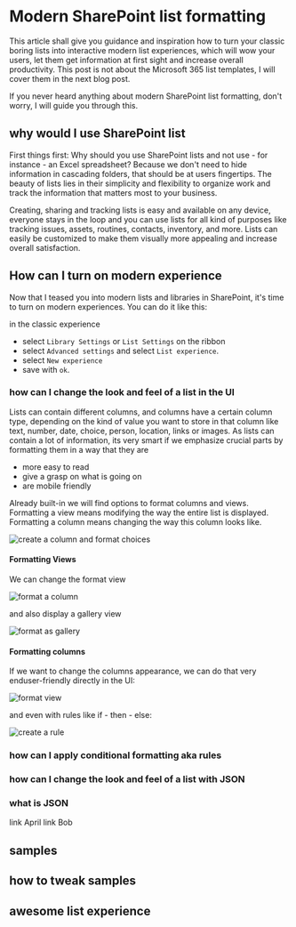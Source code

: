 # Modern SharePoint list formatting

This article shall give you guidance and inspiration how to turn your classic boring lists into interactive modern list experiences, which will wow your users, let them get information at first sight and increase overall productivity. This post is not about the Microsoft 365 list templates, I will cover them in the next blog post. 

If you never heard anything about modern SharePoint list formatting, don't worry, I will guide you through this. 

## why would I use SharePoint list

First things first: Why should you use SharePoint lists and not use - for instance - an Excel spreadsheet? Because we don't need to hide information in cascading folders, that should be at users fingertips. The beauty of lists lies in their simplicity and flexibility to organize work and track the information that matters most to your business. 

Creating, sharing and tracking lists is easy and available on any device, everyone stays in the loop and you can use lists for all kind of purposes like tracking issues, assets, routines, contacts, inventory, and more. Lists can easily be customized to make them visually more appealing and increase overall satisfaction. 

## How can I turn on modern experience

Now that I teased you into modern lists and libraries in SharePoint, it's time to turn on modern experiences. You can do it like this: 

in the classic experience
* select `Library Settings` or `List Settings` on the ribbon
* select `Advanced settings` and select `List experience`.
* select `New experience` 
* save with `ok`. 

### how can I change the look and feel of a list in the UI

Lists can contain different columns, and columns have a certain column type, depending on the kind of value you want to store in that column like text, number, date, choice, person, location, links or images. As lists can contain a lot of information, its very smart if we emphasize crucial parts by formatting them in a way that they are 

* more easy to read
* give a grasp on what is going on
* are mobile friendly

Already built-in we will find options to format columns and views. 
Formatting a view means modifying the way the entire list is displayed. Formatting a column means changing the way this column looks like. 

![create a column and format choices](https://github.com/LuiseFreese/blog/blob/main/media/list-formatting-create.png)

#### Formatting Views

We can change the format view 

![format a column](https://github.com/LuiseFreese/blog/blob/main/media/list-formatting-format.png)

and also display a gallery view

![format as gallery](https://github.com/LuiseFreese/blog/blob/main/media/list-formatting-formatgallery.png)

#### Formatting columns

If we want to change the columns appearance, we can do that very enduser-friendly directly in the UI:

![format view](https://github.com/LuiseFreese/blog/blob/main/media/list-formatting-formatcolumns.png)

and even with rules like if - then - else: 

![create a rule](https://github.com/LuiseFreese/blog/blob/main/media/list-formatting-formatrules.png)

### how can I apply conditional formatting aka rules

### how can I change the look and feel of a list with JSON

### what is JSON

link April
link Bob

## samples



## how to tweak samples

## awesome list experience
